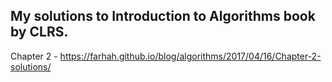 ## My solutions to Introduction to Algorithms book by CLRS.



Chapter 2 - <a href="https://farhah.github.io/blog/algorithms/2017/04/16/Chapter-2-solutions/">https://farhah.github.io/blog/algorithms/2017/04/16/Chapter-2-solutions/</a>
<br><br><br><br><br><br><br>
